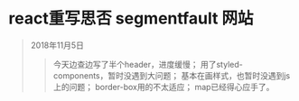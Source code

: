 # react重写思否 segmentfault 网站

> 2018年11月5日
>> 今天边查边写了半个header，进度缓慢；
>> 用了styled-components，暂时没遇到大问题；
>> 基本在画样式，也暂时没遇到js上的问题；
>> border-box用的不太适应；
>> map已经得心应手了。
